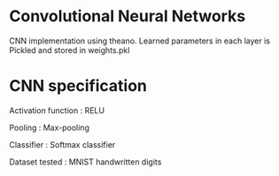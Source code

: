 # Convolutional Neural Networks
CNN implementation using theano. Learned parameters in each layer is Pickled and stored in weights.pkl

CNN specification
=====================
Activation function : RELU

Pooling : Max-pooling

Classifier : Softmax classifier


Dataset tested : MNIST handwritten digits


